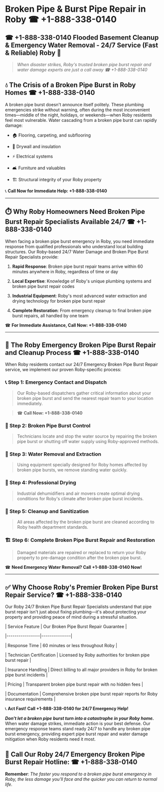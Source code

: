 # Broken Pipe & Burst Pipe Repair in Roby ☎ +1-888-338-0140  
## ☎ +1-888-338-0140 Flooded Basement Cleanup & Emergency Water Removal - 24/7 Service (Fast & Reliable) Roby 🚨  

> *When disaster strikes, Roby's trusted broken pipe burst repair and water damage experts are just a call away ☎ +1-888-338-0140*  

## 💧 The Crisis of a Broken Pipe Burst in Roby Homes ☎ +1-888-338-0140  

A broken pipe burst doesn't announce itself politely. These plumbing emergencies strike without warning, often during the most inconvenient times—middle of the night, holidays, or weekends—when Roby residents feel most vulnerable. Water cascading from a broken pipe burst can rapidly damage:  

* 🏠 Flooring, carpeting, and subflooring  
* 🧱 Drywall and insulation  
* ⚡ Electrical systems  
* 🛋️ Furniture and valuables  
* 🏗️ Structural integrity of your Roby property  

📞 **Call Now for Immediate Help: +1-888-338-0140**  

---  

## ⏱️ Why Roby Homeowners Need Broken Pipe Burst Repair Specialists Available 24/7 ☎ +1-888-338-0140  

When facing a broken pipe burst emergency in Roby, you need immediate response from qualified professionals who understand local building structures. Our Roby-based 24/7 Water Damage and Broken Pipe Burst Repair Specialists provide:  

1. **Rapid Response**: Broken pipe burst repair teams arrive within 60 minutes anywhere in Roby, regardless of time or day  
2. **Local Expertise**: Knowledge of Roby's unique plumbing systems and broken pipe burst repair codes  
3. **Industrial Equipment**: Roby's most advanced water extraction and drying technology for broken pipe burst repair  
4. **Complete Restoration**: From emergency cleanup to final broken pipe burst repairs, all handled by one team  

☎ **For Immediate Assistance, Call Now: +1-888-338-0140**  

---  

## 🔧 The Roby Emergency Broken Pipe Burst Repair and Cleanup Process ☎ +1-888-338-0140  

When Roby residents contact our 24/7 Emergency Broken Pipe Burst Repair service, we implement our proven Roby-specific process:  

### 📞 Step 1: Emergency Contact and Dispatch  
> Our Roby-based dispatchers gather critical information about your broken pipe burst and send the nearest repair team to your location immediately.  
> ☎ **Call Now: +1-888-338-0140**  

### 🚿 Step 2: Broken Pipe Burst Control  
> Technicians locate and stop the water source by repairing the broken pipe burst or shutting off water supply using Roby-approved methods.  

### 🌊 Step 3: Water Removal and Extraction  
> Using equipment specially designed for Roby homes affected by broken pipe bursts, we remove standing water quickly.  

### 💨 Step 4: Professional Drying  
> Industrial dehumidifiers and air movers create optimal drying conditions for Roby's climate after broken pipe burst incidents.  

### 🧼 Step 5: Cleanup and Sanitization  
> All areas affected by the broken pipe burst are cleaned according to Roby health department standards.  

### 🏗️ Step 6: Complete Broken Pipe Burst Repair and Restoration  
> Damaged materials are repaired or replaced to return your Roby property to pre-damage condition after the broken pipe burst.  

☎ **Need Emergency Water Removal? Call +1-888-338-0140 Now!**  

---  

## ✅ Why Choose Roby's Premier Broken Pipe Burst Repair Service? ☎ +1-888-338-0140  

Our Roby 24/7 Broken Pipe Burst Repair Specialists understand that pipe burst repair isn't just about fixing plumbing—it's about protecting your property and providing peace of mind during a stressful situation.  

| Service Feature | Our Broken Pipe Burst Repair Guarantee |  
|-----------------|---------------|  
| Response Time | 60 minutes or less throughout Roby |  
| Technician Certification | Licensed by Roby authorities for broken pipe burst repair |  
| Insurance Handling | Direct billing to all major providers in Roby for broken pipe burst incidents |  
| Pricing | Transparent broken pipe burst repair with no hidden fees |  
| Documentation | Comprehensive broken pipe burst repair reports for Roby insurance requirements |  

📞 **Act Fast! Call +1-888-338-0140 for 24/7 Emergency Help!**  

***Don't let a broken pipe burst turn into a catastrophe in your Roby home.*** When water damage strikes, immediate action is your best defense. Our emergency response teams stand ready 24/7 to handle any broken pipe burst emergency, providing expert pipe burst repair and water damage mitigation when Roby residents need it most.  

## 📱 Call Our Roby 24/7 Emergency Broken Pipe Burst Repair Hotline: ☎ +1-888-338-0140  

**Remember**: *The faster you respond to a broken pipe burst emergency in Roby, the less damage you'll face and the quicker you can return to normal life.*